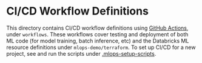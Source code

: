 # CI/CD Workflow Definitions
This directory contains CI/CD workflow definitions using [GitHub Actions](https://docs.github.com/en/actions),
under ``workflows``. These workflows cover testing and deployment of both ML code (for model training, batch inference, etc) and the 
Databricks ML resource definitions under ``mlops-demo/terraform``. To set up CI/CD for a new project,
see and run the scripts under [.mlops-setup-scripts](../../.mlops-setup-scripts/README.md).
